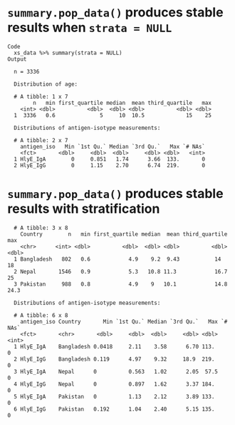
# `summary.pop_data()` produces stable results when `strata = NULL`

    Code
      xs_data %>% summary(strata = NULL)
    Output
      
      n = 3336 
      
      Distribution of age: 
      
      # A tibble: 1 x 7
            n   min first_quartile median  mean third_quartile   max
        <int> <dbl>          <dbl>  <dbl> <dbl>          <dbl> <dbl>
      1  3336   0.6              5     10  10.5             15    25
      
      Distributions of antigen-isotype measurements:
      
      # A tibble: 2 x 7
        antigen_iso   Min `1st Qu.` Median `3rd Qu.`   Max `# NAs`
        <fct>       <dbl>     <dbl>  <dbl>     <dbl> <dbl>   <int>
      1 HlyE_IgA        0     0.851   1.74      3.66  133.       0
      2 HlyE_IgG        0     1.15    2.70      6.74  219.       0
      

# `summary.pop_data()` produces stable results with stratification 
      
      # A tibble: 3 x 8
        Country        n   min first_quartile median  mean third_quartile   max
        <chr>      <int> <dbl>          <dbl>  <dbl> <dbl>          <dbl> <dbl>
      1 Bangladesh   802   0.6            4.9    9.2  9.43           14    18  
      2 Nepal       1546   0.9            5.3   10.8 11.3            16.7  25  
      3 Pakistan     988   0.8            4.9    9   10.1            14.8  24.3
      
      Distributions of antigen-isotype measurements:
      
      # A tibble: 6 x 8
        antigen_iso Country       Min `1st Qu.` Median `3rd Qu.`   Max `# NAs`
        <fct>       <chr>       <dbl>     <dbl>  <dbl>     <dbl> <dbl>   <int>
      1 HlyE_IgA    Bangladesh 0.0418     2.11    3.58      6.70 113.        0
      2 HlyE_IgG    Bangladesh 0.119      4.97    9.32     18.9  219.        0
      3 HlyE_IgA    Nepal      0          0.563   1.02      2.05  57.5       0
      4 HlyE_IgG    Nepal      0          0.897   1.62      3.37 184.        0
      5 HlyE_IgA    Pakistan   0          1.13    2.12      3.89 133.        0
      6 HlyE_IgG    Pakistan   0.192      1.04    2.40      5.15 135.        0


